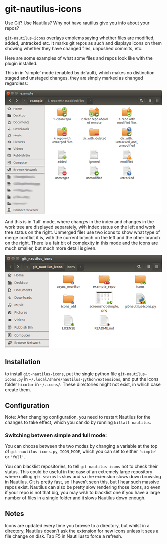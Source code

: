 # git-nautilus-icons

Use Git? Use Nautilus? Why not have nautilus give you info about your repos?

`git-nautilus-icons` overlays emblems saying whether files are modified, added,
untracked etc. It marks git repos as such and displays icons on them showing
whether they have changed files, unpushed commits, etc.

Here are some examples of what some files and repos look like with the plugin
installed.

This in in 'simple' mode (enabled by default), which makes no distinction
staged and unstaged changes, they are simply marked as changed regardless:

![alt tag](screenshot-simple.png)

And this is in 'full' mode, where changes in the index and changes in the work
tree are displayed separately, with index status on the left and work tree
status on the right. Unmerged files use two icons to show what type of merge
conflict it is, with the current branch on the left and the other branch on
the right. There is a fair bit of complexity in this mode and the icons are
much smaller, but much more detail is given.

![alt tag](screenshot-full.png)

## Installation

to install `git-nautilus-icons`, put the single python file
`git-nautilus-icons.py` in `~/.local/share/nautilus-python/extensions`,
and put the icons folder `hicolor` in `~/.icons/`. These directories might not
exist, in which case create them.

## Configuration

Note:  After changing configuration, you need to restart Nautilus for the
changes to take effect, which you can do by running `killall nautilus`.

### Switching between simple and full mode:
You can choose between the two modes by changing a variable at the top of
`git-nautilus-icons.py`, `ICON_MODE`, which you can set to either `'simple'`
or `'full'`.

You can blacklist repositories, to tell `git-nautilus-icons` not to check
their status. This could be useful in the case of an extremely large
repository where calling `git status` is slow and so the extension slows down
browsing in Nautilus. Git is pretty fast, so I haven't seen this, but I hear
such massive repos exist. Nautilus can also be pretty slow rendering those
icons, so even if your repo is not that big, you may wish to blacklist one if
you have a large number of files in a single folder and it slows Nautilus down
enough.

## Notes

Icons are updated every time you browse to a directory, but whilst in a
directory, Nautilus doesn't ask the extension for new icons unless it sees a
file change on disk. Tap F5 in Nautilius to force a refresh.
